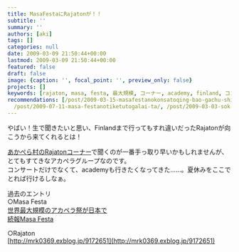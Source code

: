 ```yaml
---
title: MasaFestaにRajatonが！！
subtitle: ''
summary: ''
authors: [aki]
tags: []
categories: null
date: 2009-03-09 21:50:44+00:00
lastmod: 2009-03-09 21:50:44+00:00
featured: false
draft: false
image: {caption: '', focal_point: '', preview_only: false}
projects: []
keywords: [rajaton, masa, festa, 最大規模, コーナー, academy, finland, コンサート, エントリ, やばい]
recommendations: [/post/2009-03-15-masafestanokonsatoqing-bao-gachu-shi-memasita/,
  /post/2009-07-11-masa-festanotiketutogalai-ta/, /post/2009-03-03-sok-bao-masa-festa/]
---
```

やばい！生で聞きたいと思い、Finlandまで行ってもすれ違いだったRajatonが向こうから来てくれるとは！  
  
[あかぺら村のRajatonコーナー](http://acappellavillage.blog103.fc2.com/blog-category-15.html)で聞くのが一番手っ取り早いかもしれませんが、とてもすてきなアカペラグループなのです。  
コンサートだけでなくて、academyも行きたくなってきた……。夏休みをここでとれば行けるしなぁ。  
  
過去のエントリ  
○Masa Festa  
[世界最大規模のアカペラ祭が日本で](http://mrk0369.exblog.jp/10997281/)  
[続報Masa Festa](http://mrk0369.exblog.jp/11016522/)  
  
○Rajaton  
[http://mrk0369.exblog.jp/9172651](http://mrk0369.exblog.jp/9172651)


